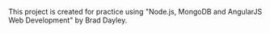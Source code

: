 This project is created for practice using "Node.js, MongoDB and AngularJS Web Development" by Brad Dayley.